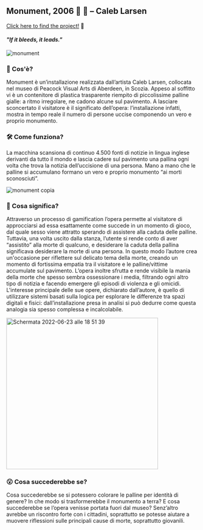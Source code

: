 ## Monument, 2006 🔫 🎾 – Caleb Larsen
[Click here to find the project!](https://rhizome.org/editorial/2008/oct/01/computational-poetics/) 👀

#### *"If it bleeds, it leads."*

![monument](https://user-images.githubusercontent.com/101177495/175342336-e1c4bae3-b655-4ff6-936e-b463a2b0ae27.png)

### 🔎 Cos'è?

Monument è un’installazione realizzata dall’artista Caleb Larsen, collocata nel museo di Peacock Visual Arts di Aberdeen, in Scozia.
Appeso al soffitto vi è un contenitore di plastica trasparente riempito di piccolissime palline gialle: a ritmo irregolare, ne cadono alcune sul pavimento. A lasciare sconcertato il visitatore è il significato dell’opera: l’installazione infatti, mostra in tempo reale il numero di persone uccise componendo un vero e proprio monumento.

### 🛠️ Come funziona?

La macchina scansiona di continuo 4.500 fonti di notizie in lingua inglese derivanti da tutto il mondo e lascia cadere sul pavimento una pallina ogni volta che trova la notizia dell’uccisione di una persona. Mano a mano che le palline si accumulano formano un vero e proprio monumento “ai morti sconosciuti”.

![monument copia](https://user-images.githubusercontent.com/101177495/175347334-f572c224-9d34-49b9-9d5e-b1fe89212d4f.png)

### 🧐 Cosa significa?

Attraverso un processo di gamification l’opera permette al visitatore di approcciarsi ad essa esattamente come succede in un momento di gioco, dal quale sesso viene attratto sperando di assistere alla caduta delle palline. Tuttavia, una volta uscito dalla stanza, l’utente si rende conto di aver “assistito” alla morte di qualcuno, e desiderare la caduta della pallina significava desiderare la morte di una persona. In questo modo l’autore crea un'occasione per riflettere sul delicato tema della morte, creando un momento di fortissima empatia tra il visitatore e le palline/vittime accumulate sul pavimento.
L’opera inoltre sfrutta e rende visibile la mania della morte che spesso sembra ossessionare i media, filtrando ogni altro tipo di notizia e facendo emergere gli episodi di violenza e gli omicidi. L'interesse principale delle sue opere, dichiarato dall’autore, è quello di utilizzare sistemi basati sulla logica per esplorare le differenze tra spazi digitali e fisici: dall’installazione presa in analisi si può dedurre come questa analogia sia spesso complessa e incalcolabile.

<img width="399" alt="Schermata 2022-06-23 alle 18 51 39" src="https://user-images.githubusercontent.com/101177495/175352889-5ea80991-d4a9-4034-95b0-69978a359a4e.png">

### 😮 Cosa succederebbe se?

Cosa succederebbe se si potessero colorare le palline per identità di genere? In che modo si trasformerebbe il monumento a terra?
E cosa succederebbe se l’opera venisse portata fuori dal museo? Senz’altro avrebbe un riscontro forte con i cittadini, soprattutto se potesse aiutare a muovere riflessioni sulle principali cause di morte, soprattutto giovanili.
